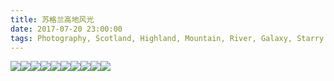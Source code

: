 ```yaml
---
title: 苏格兰高地风光
date: 2017-07-20 23:00:00
tags: Photography, Scotland, Highland, Mountain, River, Galaxy, Starry Sky, Night Sky, Landscape
---
```

<div class="justified-gallery"><img src="/images/1.jpg"/><img src="/images/2.jpg"/><img src="/images/3.jpg"/><img src="/images/4.jpg"/><img src="/images/5.jpg"/><img src="/images/6.jpg"/><img src="/images/7.jpg"/><img src="/images/8.jpg"/><img src="/images/9.jpg"/><img src="/images/10.jpg"/></div>